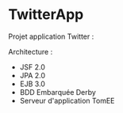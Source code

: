 TwitterApp
==========

Projet application Twitter :

Architecture :
- JSF 2.0
- JPA 2.0
- EJB 3.0
- BDD Embarquée Derby
- Serveur d'application TomEE
